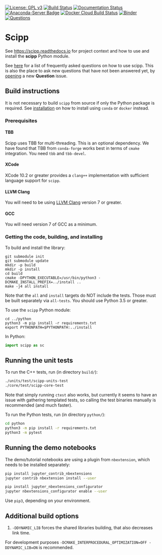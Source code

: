 [![License: GPL v3](https://img.shields.io/badge/License-GPLv3-blue.svg)](LICENSE.txt)
[![Build Status](https://dev.azure.com/scipp/scipp/_apis/build/status/master?branchName=master)](https://dev.azure.com/scipp/scipp/_build/latest?definitionId=1&branchName=master)
[![Documentation Status](https://readthedocs.org/projects/scipp/badge/?version=latest)](https://scipp.readthedocs.io/en/latest/?badge=latest)
[![Anaconda-Server Badge](https://anaconda.org/scipp/scipp/badges/installer/conda.svg)](https://conda.anaconda.org/scipp/label/dev)
[![Docker Cloud Build Status](https://img.shields.io/docker/cloud/build/scipp/scipp-jupyter-demo)](https://hub.docker.com/r/scipp/scipp-jupyter-demo)
[![Binder](https://mybinder.org/badge_logo.svg)](https://mybinder.org/v2/gh/scipp/scipp/master?filepath=docs%2Fgetting-started%2Fquick-start.ipynb)
[![Questions](https://img.shields.io/github/issues/scipp/scipp/question?color=%23d876e3&label=questions)](https://github.com/scipp/scipp/issues?utf8=%E2%9C%93&q=label%3Aquestion)

# Scipp

See https://scipp.readthedocs.io for project context and how to use and install the **scipp** Python module.

See [here](https://github.com/scipp/scipp/issues?utf8=%E2%9C%93&q=label%3Aquestion) for a list of frequently asked questions on how to use scipp.
This is also the place to ask new questions that have not been answered yet, by [opening](https://github.com/scipp/scipp/issues/new?assignees=&labels=question&template=question.md&title=) a new **Question** issue.

## Build instructions

It is not necessary to build `scipp` from source if only the Python package is required.
See [installation](https://scipp.readthedocs.io/en/latest/getting-started/installation.html) on how to install using `conda` or `docker` instead.

### Prerequisites

#### TBB

Scipp uses TBB for multi-threading.
This is an optional dependency.
We have found that TBB from `conda-forge` works best in terms of `cmake` integration.
You need `tbb` and `tbb-devel`.

#### XCode
XCode 10.2 or greater provides a `clang++` implementation with sufficient language support for `scipp`.

#### LLVM Clang
You will need to be using [LLVM Clang](https://releases.llvm.org/download.html) version 7 or greater.

#### GCC
You will need version 7 of GCC as a minimum.

### Getting the code, building, and installing

To build and install the library:

```
git submodule init
git submodule update
mkdir -p build
mkdir -p install
cd build
cmake -DPYTHON_EXECUTABLE=/usr/bin/python3 -DCMAKE_INSTALL_PREFIX=../install ..
make -j4 all install
```
Note that the `all` and `install` targets do NOT include the tests. Those must be built separately via `all-tests`.
You should use Python 3.5 or greater.

To use the `scipp` Python module:

```
cd ../python
python3 -m pip install -r requirements.txt
export PYTHONPATH=$PYTHONPATH:../install
```

In Python:

```python
import scipp as sc
```

## Running the unit tests

To run the C++ tests, run (in directory `build/`):
```sh
./units/test/scipp-units-test
./core/test/scipp-core-test
```

Note that simply running `ctest` also works, but currently it seems to have an issue with gathering templated tests, so calling the test binaries manually is recommended (and much faster).

To run the Python tests, run (in directory `python/`):

```sh
cd python
python3 -m pip install -r requirements.txt
python3 -m pytest
```

## Running the demo notebooks

The demo/tutorial notebooks are using a plugin from `nbextension`, which needs to be installed separately:

```sh
pip install jupyter_contrib_nbextensions
jupyter contrib nbextension install --user

pip install jupyter_nbextensions_configurator
jupyter nbextensions_configurator enable --user
```

Use `pip3`, depending on your environment.

## Additional build options

1. `-DDYNAMIC_LIB` forces the shared libraries building, that also decreases link time.

For development purposes `-DCMAKE_INTERPROCEDURAL_OPTIMIZATION=OFF -DDYNAMIC_LIB=ON` is recommended.
